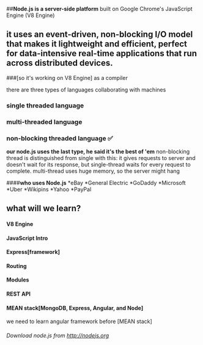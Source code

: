 ##**Node.js is a server-side platform**
built on Google Chrome's JavaScript Engine (V8 Engine)
## it uses an event-driven, non-blocking I/O model that makes it lightweight and efficient, perfect for data-intensive real-time applications that run across distributed devices.
###[so it's working on V8 Engine] as a compiler

there are three types of languages collaborating with machines
### single threaded language
### multi-threaded language
### non-blocking threaded language ✅
**our node.js uses the last type, he said it's the best of 'em**
non-blocking thread is distinguished from single with this:
it gives requests to server and doesn't wait for its response, but single-thread waits for every request to complete.
multi-thread uses huge memory, so the server might hang 

####**who uses Node.js**
*eBay
*General Electric
*GoDaddy
*Microsoft
*Uber
*Wikipins
*Yahoo
*PayPal
## **what will we learn?**
#### V8 Engine
#### JavaScript Intro
#### Express[framework]
#### Routing
#### Modules
#### REST API
#### MEAN stack[MongoDB, Express, Angular, and Node]
we need to learn angular framework before [MEAN stack]

<!-- until 6th lesson he explained basics of 🍦JS [skipped]-->
###### Download node.js from http://nodejs.org 
